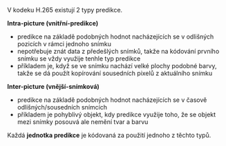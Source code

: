 ﻿V kodeku H.265 existují 2 typy predikce.

**Intra-picture (vnitřní-predikce)** 

* predikce na základě podobných hodnot nacházejících se v odlišných pozicích v rámci jednoho snímku
* nepotřebuje znát data z předešlých snímků, takže na kódování prvního snímku se vždy využije tenhle typ predikce
* příkladem je, když se ve snímku nachází velké plochy podobné barvy, takže se dá použít kopírování sousedních pixelů z aktuálního snímku

**Inter-picture (vnější-snímková)**

* predikce na základě podobných hodnot nacházejících se v časově odlišných/sousedních snímcích
* příkladem je pohyblivý objekt, kdy predikce využije toho, že se objekt mezi snímky posouvá ale nemění tvar a barvu 

Každá **jednotka predikce** je kódovaná za použití jednoho z těchto typů.